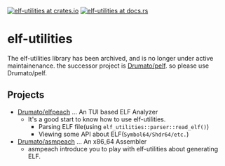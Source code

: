 [![elf-utilities at crates.io](https://img.shields.io/crates/v/elf-utilities.svg)](https://crates.io/crates/elf-utilities)  [![elf-utilities at docs.rs](https://docs.rs/elf-utilities/badge.svg)](https://docs.rs/elf-utilities)

# elf-utilities

The elf-utilities library has been archived, and is no longer under active maintainenance.
the successor project is [Drumato/pelf](https://github.com/Drumato/pelf).
so please use Drumato/pelf.

## Projects

- [Drumato/elfpeach](https://github.com/drumato/elfpeach.git) ... An TUI based ELF Analyzer
  - It's a good start to know how to use elf-utilities.
    - Parsing ELF file(using `elf_utilities::parser::read_elf()`)
    - Viewing some API about ELF(`Symbol64/Shdr64/etc.`)
- [Drumato/asmpeach](https://github.com/drumato/asmpeach.git) ... An x86_64 Assembler
  - asmpeach introduce you to play with elf-utilities about generating ELF.

